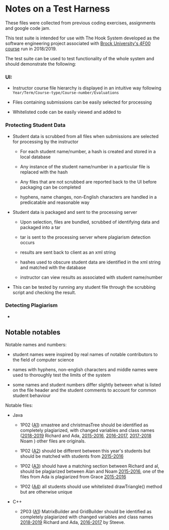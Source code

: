# Notes on a Test Harness

These files were collected from previous coding exercises, assignments and google code jam.

This test suite is intended for use with The Hook System developed as the software engineering project associated with [Brock University's 4F00 course](http://www.cosc.brocku.ca/~bockusd/4f00/4f00.html) run in 2018/2019.

The test suite can be used to test functionality of the whole system and should demonstrate the following:

### UI:

- Instructor course file hierarchy is displayed in an intuitive way following `Year/Term/Course-type/Course-number/Evaluations`

- Files containing submissions can be easily selected for processing

- Whitelisted code can be easily viewed and added to

### Protecting Student Data

- Student data is scrubbed from all files when submissions are selected for processing by the instructor

	- For each student name/number, a hash is created and stored in a local database

	- Any instance of the student name/number in a particular file is replaced with the hash

	- Any files that are not scrubbed are reported back to the UI before packaging can be completed

	- hyphens, name changes, non-English characters are handled in a predicatable and reasonable way

- Student data is packaged and sent to the processing server

	- Upon selection, files are bundled, scrubbed of identifying data and packaged into a tar

	- tar is sent to the processing server where plagiarism detection occurs

	- results are sent back to client as an xml string

	- hashes used to obscure student data are identified in the xml string and matched with the database

	- instructor can view results as associated with student name/number

- This can be tested by running any student file through the scrubbing script and checking the result.


### Detecting Plagiarism

- 


## Notable notables

Notable names and numbers:

- student names were inspired by real names of notable contributors to
  the field of computer science

- names with hyphens, non-english characters and middle names were used to
  thoroughly test the limits of the system

- some names and student numbers differ slightly between what is listed on the file header and the student comments to account for common student behaviour 

Notable files:

- Java 
  - 1P02 ([A1](Year/2018-2019/Fall/COSC/1P02/A1/)) xmastree and christmasTree should be identified as completely plagiarized, with
changed variables and class names ([2018-2019](Year/2018-2019/Fall/COSC/1P02/A1/) Richard and Ada, [2015-2016](Year/2015-2016/Fall/COSC/1P02/A1/), [2016-2017](Year/2016-2017/Fall/COSC/1P02/A1/), [2017-2018](Year/2017-2018/Fall/COSC/1P02/A1/) Noam ) other files are originals.
  
  - 1P02 ([A2](Year/2018-2019/Fall/COSC/1P02/A2/)) should be different between this year's students but should be matched with students from [2015-2016](Year/2015-2016/Fall/COSC/1P02/A2/)

  - 1P02 ([A3](Year/2018-2019/Fall/COSC/1P02/A3/)) should have a matching section between Richard and al, should be plagiarized between Alan and Noam [2015-2016](Year/2015-2016/Fall/COSC/1P02/A3/), one of the files from Ada is plagiarized from Grace [2015-2016](Year/2015-2016/Fall/COSC/1P02/A3/)

  - 1P02 ([A4](Year/2018-2019/Fall/COSC/1P02/A4/)) all students should use whitelisted drawTriangle() method but are otherwise unique

- C++

  - 2P03 ([A1](Year/2018-2019/Fall/COSC/2P03/A1)) MatrixBuilder and GridBuilder should be identified as completely plagiarized with changed variables and class names [2018-2019](Year/2018-2019/Fall/COSC/2P03/A1/) Richard and Ada, [2016-2017](Year/2017-2016/Spring/COSC/2P03/A1) by Steeve.

